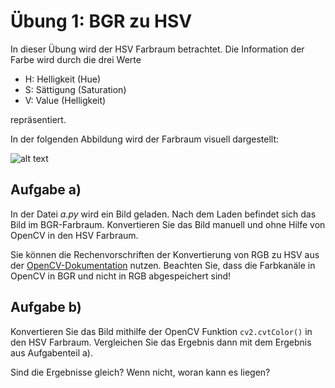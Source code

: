 # Übung 1: BGR zu HSV

In dieser Übung wird der HSV Farbraum betrachtet. Die Information der Farbe wird
durch die drei Werte  

 - H: Helligkeit (Hue)
 - S: Sättigung (Saturation)
 - V: Value (Helligkeit)
 
repräsentiert.

In der folgenden Abbildung wird der Farbraum visuell dargestellt:

![alt text](https://upload.wikimedia.org/wikipedia/commons/f/f1/HSV_cone.jpg)


## Aufgabe a)
In der Datei *a.py* wird ein Bild geladen. Nach dem Laden befindet sich das Bild
im BGR-Farbraum. Konvertieren Sie das Bild manuell und 
ohne Hilfe von OpenCV in den HSV Farbraum.

Sie können die Rechenvorschriften der Konvertierung von RGB zu HSV aus der [OpenCV-Dokumentation](https://docs.opencv.org/3.4/de/d25/imgproc_color_conversions.html) 
nutzen. Beachten Sie, dass die Farbkanäle in OpenCV in BGR und nicht in RGB abgespeichert sind!


## Aufgabe b)
Konvertieren Sie das Bild mithilfe der OpenCV Funktion ```cv2.cvtColor()``` in den HSV
Farbraum. Vergleichen Sie das Ergebnis dann mit dem Ergebnis aus Aufgabenteil a).

Sind die Ergebnisse gleich? Wenn nicht, woran kann es liegen?





